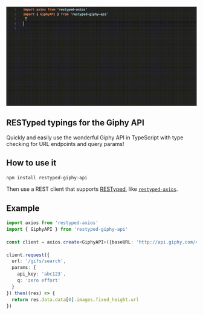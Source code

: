 <p align="center">
  <img src="/example.gif" />
</p>

## RESTyped typings for the Giphy API

Quickly and easily use the wonderful Giphy API in TypeScript with type checking for URL endpoints and query params!

## How to use it

`npm install restyped-giphy-api`

Then use a REST client that supports <a href="https://github.com/rawrmaan/restyped">RESTyped</a>, like <a href="https://github.com/rawrmaan/restyped-axios">`restyped-axios`</a>.

## Example

```typescript
import axios from 'restyped-axios'
import { GiphyAPI } from 'restyped-giphy-api'

const client = axios.create<GiphyAPI>({baseURL: 'http://api.giphy.com/v1'})

client.request({
  url: '/gifs/search',
  params: {
    api_key: 'abc123',
    q: 'zero effort'
  }
}).then((res) => {
  return res.data.data[0].images.fixed_height.url
})
```
